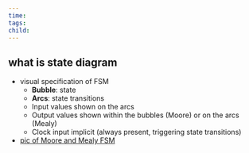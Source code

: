 ```yaml
---
time: 
tags: 
child:
---
```

## what is state diagram
- visual specification of FSM
	- **Bubble**: state
	- **Arcs**: state transitions
	- Input values shown on the arcs
	- Output values shown within the bubbles (Moore) or on the arcs (Mealy)
	- Clock input implicit (always present, triggering state transitions)
- [pic of Moore and Mealy FSM](https://i.imgur.com/yNRQaqJ.png)
